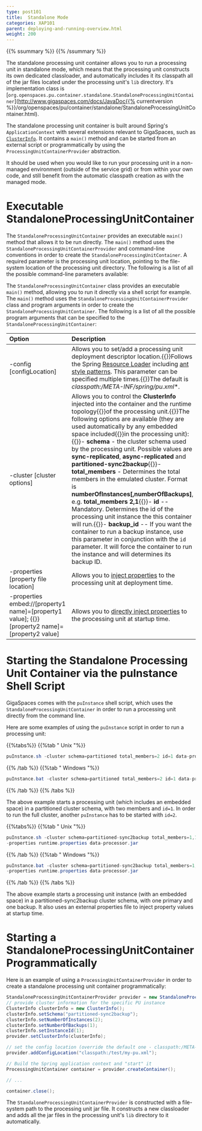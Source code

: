 ```yaml
---
type: post101
title:  Standalone Mode
categories: XAP101
parent: deploying-and-running-overview.html
weight: 200
---
```



{{% ssummary %}}  {{% /ssummary %}}



The standalone processing unit container allows you to run a processing unit in standalone mode, which means that the processing unit constructs its own dedicated classloader, and automatically includes it its classpath all of the jar files located under the processing unit's `lib` directory.
It's implementation class is [`org.openspaces.pu.container.standalone.StandaloneProcessingUnitContainer`](http://www.gigaspaces.com/docs/JavaDoc{{% currentversion %}}/org/openspaces/pu/container/standalone/StandaloneProcessingUnitContainer.html).

The standalone processing unit container is built around Spring's `ApplicationContext` with several extensions relevant to GigaSpaces, such as [`ClusterInfo`](./obtaining-cluster-information.html).
It contains a `main()` method and can be started from an external script or programmatically by using the `ProcessingUnitContainerProvider` abstraction.

It should be used when you would like to run your processing unit in a non-managed environment (outside of the service grid) or from within your own code, and still benefit from the automatic classpath creation as with the managed mode.

# Executable StandaloneProcessingUnitContainer

The `StandaloneProcessingUnitContainer` provides an executable `main()` method that allows it to be run directly. The `main()` method uses the `StandaloneProcessingUnitContainerProvider` and command-line conventions in order to create the `StandaloneProcessingUnitContainer`. A required parameter is the processing unit location, pointing to the file-system location of the processing unit directory. The following is a list of all the possible command-line parameters available:

The `StandaloneProcessingUnitContainer` class provides an executable `main()` method, allowing you to run it directly via a shell script for example. The `main()` method uses the `StandaloneProcessingUnitContainerProvider` class and program arguments in order to create the `StandaloneProcessingUnitContainer`. The following is a list of all the possible program arguments that can be specified to the `StandaloneProcessingUnitContainer`:


| Option | Description |
|:-------|:------------|
|-config [configLocation] | Allows you to set/add a processing unit deployment descriptor location.{{<wbr>}}Follows the Spring [Resource Loader](http://static.springframework.org/spring/docs/2.5.x/reference/resources.html#resources-resourceloader) including [ant style patterns](http://static.springframework.org/spring/docs/2.5.x/reference/resources.html#resources-app-ctx-wildcards-in-resource-paths). This parameter can be specified multiple times.{{<wbr>}}The default is **classpath*:/META-INF/spring/pu.xml**. |
|-cluster [cluster options] | Allows you to control the **ClusterInfo** injected into the container and the runtime topology{{<wbr>}}of the processing unit.{{<wbr>}}The following options are available (they are used automatically by any embedded space included{{<wbr>}}in the processing unit):{{<wbr>}}- **schema** - the cluster schema used by the processing unit. Possible values are **sync-replicated**, **async-replicated** and **partitioned-sync2backup**{{<wbr>}}- **total_members** - Determines the total members in the emulated cluster. Format is **numberOfInstances[,numberOfBackups]**, e.g. **total_members 2,1**{{<wbr>}}- **id** -- Mandatory. Determines the id of the processing unit instance the this container will run.{{<wbr>}}- **backup_id** -- If you want the container to run a backup instance, use this parameter in conjunction with the `id` parameter. It will force the container to run the instance and will determines its backup ID. |
|-properties [property file location] | Allows you to [inject properties](./deployment-properties.html) to the processing unit at deployment time. |
|-properties embed://[property1 name]=[property1 value]; {{<wbr>}} [property2 name]=[property2 value] | Allows you to [directly inject properties](./deployment-properties.html) to the processing unit at startup time. |

# Starting the Standalone Processing Unit Container via the puInstance Shell Script

GigaSpaces comes with the `puInstance` shell script, which uses the `StandaloneProcessingUnitContainer` in order to run a processing unit directly from the command line.

Here are some examples of using the `puInstance` script in order to run a processing unit:

{{%tabs%}}
{{%tab "  Unix "%}}


```java
puInstance.sh -cluster schema=partitioned total_members=2 id=1 data-processor.jar
```

{{% /tab %}}
{{%tab "  Windows "%}}


```java
puInstance.bat -cluster schema=partitioned total_members=2 id=1 data-processor.jar
```

{{% /tab %}}
{{% /tabs %}}

The above example starts a processing unit (which includes an embedded space) in a partitioned cluster schema, with two members and `id=1`. In order to run the full cluster, another `puInstance` has to be started with `id=2`.

{{%tabs%}}
{{%tab "  Unix "%}}


```java
puInstance.sh -cluster schema=partitioned-sync2backup total_members=1,1 id=1 backup_id=1
-properties runtime.properties data-processor.jar
```

{{% /tab %}}
{{%tab "  Windows "%}}


```java
puInstance.bat -cluster schema=partitioned-sync2backup total_members=1,1 id=1 backup_id=1
-properties runtime.properties data-processor.jar
```

{{% /tab %}}
{{% /tabs %}}

The above example starts a processing unit instance (with an embedded space) in a partitioned-sync2backup cluster schema, with one primary and one backup. It also uses an external properties file to inject property values at startup time.

# Starting a StandaloneProcessingUnitContainer Programmatically

Here is an example of using a `ProcessingUnitContainerProvider` in order to create a standalone processing unit container programmatically:


```java
StandaloneProcessingUnitContainerProvider provider = new StandaloneProcessingUnitContainerProvider("/usr/gigaspaces/data-processor.jar");
// provide cluster information for the specific PU instance
ClusterInfo clusterInfo = new ClusterInfo();
clusterInfo.setSchema("partitioned-sync2backup");
clusterInfo.setNumberOfInstances(2);
clusterInfo.setNumberOfBackups(1);
clusterInfo.setInstanceId(1);
provider.setClusterInfo(clusterInfo);

// set the config location (override the default one - classpath:/META-INF/spring/pu.xml)
provider.addConfigLocation("classpath:/test/my-pu.xml");

// Build the Spring application context and "start" it
ProcessingUnitContainer container = provider.createContainer();

// ...

container.close();
```

The `StandaloneProcessingUnitContainerProvider` is constructed with a file-system path to the processing unit jar file. It constructs a new classloader and adds all the jar files in the processing unit's `lib` directory to it automatically.
